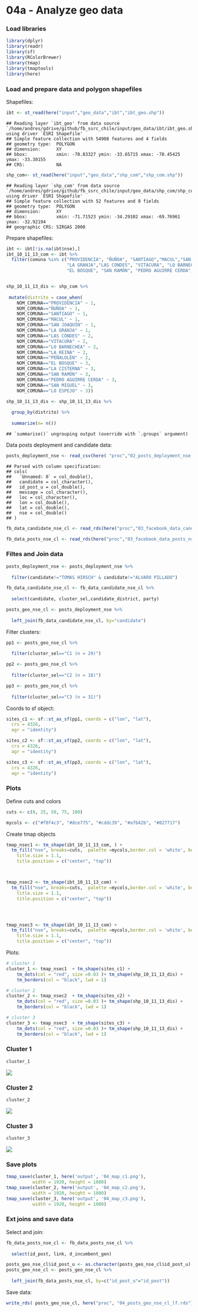 04a - Analyze geo data
================

### Load libraries

``` r
library(dplyr)
library(readr)
library(sf)
library(RColorBrewer)
library(tmap)
library(tmaptools)
library(here)
```

### Load and prepare data and polygon shapefiles

Shapefiles:

``` r
ibt <- st_read(here("input","geo_data","ibt","ibt_geo.shp"))
```

    ## Reading layer `ibt_geo' from data source `/home/andres/gdrive/github/fb_ssrc_chile/input/geo_data/ibt/ibt_geo.shp' using driver `ESRI Shapefile'
    ## Simple feature collection with 54908 features and 4 fields
    ## geometry type:  POLYGON
    ## dimension:      XY
    ## bbox:           xmin: -70.83327 ymin: -33.65715 xmax: -70.45425 ymax: -33.30155
    ## CRS:            NA

``` r
shp_com<- st_read(here("input","geo_data","shp_com","shp_com.shp"))
```

    ## Reading layer `shp_com' from data source `/home/andres/gdrive/github/fb_ssrc_chile/input/geo_data/shp_com/shp_com.shp' using driver `ESRI Shapefile'
    ## Simple feature collection with 52 features and 8 fields
    ## geometry type:  POLYGON
    ## dimension:      XY
    ## bbox:           xmin: -71.71523 ymin: -34.29102 xmax: -69.76961 ymax: -32.92194
    ## geographic CRS: SIRGAS 2000

Prepare shapefiles:

``` r
ibt <- ibt[!is.na(ibt$nse),]
ibt_10_11_13_com <- ibt %>%
  filter(comuna %in% c("PROVIDENCIA", "ÑUÑOA", "SANTIAGO","MACUL","SAN JOAQUÍN",
                       "LA GRANJA","LAS CONDES", "VITACURA", "LO BARNECHEA","LA REINA","PEÑALOLÉN",
                       "EL BOSQUE", "SAN RAMÓN", "PEDRO AGUIRRE CERDA","SAN MIGUEL","LO ESPEJO", "LA CISTERNA"))


shp_10_11_13_dis <- shp_com %>% 
  
 mutate(distrito = case_when(
    NOM_COMUNA=="PROVIDENCIA" ~ 1,
    NOM_COMUNA=="ÑUÑOA" ~ 1,
    NOM_COMUNA=="SANTIAGO" ~ 1,
    NOM_COMUNA=="MACUL" ~ 1,
    NOM_COMUNA=="SAN JOAQUÍN" ~ 1,
    NOM_COMUNA=="LA GRANJA" ~ 1,
    NOM_COMUNA=="LAS CONDES" ~ 2,
    NOM_COMUNA=="VITACURA" ~ 2,
    NOM_COMUNA=="LO BARNECHEA" ~ 2,
    NOM_COMUNA=="LA REINA" ~ 2,
    NOM_COMUNA=="PEÑALOLÉN" ~ 2,
    NOM_COMUNA=="EL BOSQUE" ~ 3,
    NOM_COMUNA=="LA CISTERNA" ~ 3,
    NOM_COMUNA=="SAN RAMÓN" ~ 3,
    NOM_COMUNA=="PEDRO AGUIRRE CERDA" ~ 3,
    NOM_COMUNA=="SAN MIGUEL" ~ 3,
    NOM_COMUNA=="LO ESPEJO" ~ 3))

shp_10_11_13_dis <- shp_10_11_13_dis %>%
  
  group_by(distrito) %>%
  
  summarize(n= n())
```

    ## `summarise()` ungrouping output (override with `.groups` argument)

Data posts deployment and candidate data:

``` r
posts_deployment_nse <- read_csv(here( "proc","02_posts_deployment_nse.csv"))
```

    ## Parsed with column specification:
    ## cols(
    ##   `Unnamed: 0` = col_double(),
    ##   candidate = col_character(),
    ##   id_post_u = col_double(),
    ##   message = col_character(),
    ##   loc = col_character(),
    ##   lon = col_double(),
    ##   lat = col_double(),
    ##   nse = col_double()
    ## )

``` r
fb_data_candidate_nse_cl <- read_rds(here("proc","03_facebook_data_candidate_nse_cl.rds"))

fb_data_posts_nse_cl <- read_rds(here("proc","03_facebook_data_posts_nse_cl.rds"))
```

### Filtes and Join data

``` r
posts_deployment_nse <- posts_deployment_nse %>%
  
  filter(candidate!="TOMAS HIRSCH" & candidate!="ALVARO PILLADO")

fb_data_candidate_nse_cl <- fb_data_candidate_nse_cl %>%
  
  select(candidate, cluster_sel,candidate_district, party)

posts_geo_nse_cl <- posts_deployment_nse %>%
  
  left_join(fb_data_candidate_nse_cl, by="candidate")
```

Filter clusters:

``` r
pp1 <- posts_geo_nse_cl %>%
  
  filter(cluster_sel=="C1 (n = 29)")

pp2 <- posts_geo_nse_cl %>%
  
  filter(cluster_sel=="C2 (n = 18)")

pp3 <- posts_geo_nse_cl %>%
  
  filter(cluster_sel=="C3 (n = 31)")
```

Coords to sf object:

``` r
sites_c1 <- sf::st_as_sf(pp1, coords = c("lon", "lat"), 
  crs = 4326, 
  agr = "identity")

sites_c2 <- sf::st_as_sf(pp2, coords = c("lon", "lat"), 
  crs = 4326, 
  agr = "identity")

sites_c3 <- sf::st_as_sf(pp3, coords = c("lon", "lat"), 
  crs = 4326, 
  agr = "identity")
```

### Plots

Define cuts and colors

``` r
cuts <- c(0, 25, 50, 75, 100)

mycols <- c("#f0f4c3", "#dce775", "#cddc39", "#afb42b", "#827717")
```

Create tmap objects

``` r
tmap_nsec1 <- tm_shape(ibt_10_11_13_com, ) + 
  tm_fill("nse", breaks=cuts,  palette =mycols,border.col = 'white', border.alpha = 0.2, title = "Socioeconomic Level") + tm_legend(legend.outside=T, legend.position=c("left", "bottom")) + tm_layout(title = "Cluster 1",
    title.size = 1.1,
    title.position = c("center", "top"))



tmap_nsec2 <- tm_shape(ibt_10_11_13_com) + 
  tm_fill("nse", breaks=cuts,  palette =mycols,border.col = 'white', border.alpha = 0.2, title = "Socioeconomic Level") + tm_legend(legend.outside=T, legend.position=c("left", "bottom")) + tm_layout(title = "Cluster 2",
    title.size = 1.1,
    title.position = c("center", "top"))




tmap_nsec3 <- tm_shape(ibt_10_11_13_com) + 
  tm_fill("nse", breaks=cuts,  palette =mycols,border.col = 'white', border.alpha = 0.2, title = "Socioeconomic Level") + tm_legend(legend.outside=T, legend.position=c("left", "bottom")) + tm_layout(title = "Cluster 3",
    title.size = 1.1,
    title.position = c("center", "top"))
```

Plots:

``` r
# cluster 1
cluster_1 <- tmap_nsec1  + tm_shape(sites_c1) +
    tm_dots(col = "red", size =0.03 )+ tm_shape(shp_10_11_13_dis) +
    tm_borders(col = "black", lwd = 1)

# cluster 2
cluster_2 <- tmap_nsec2  + tm_shape(sites_c2) +
    tm_dots(col = "red", size =0.03 )+ tm_shape(shp_10_11_13_dis) +
    tm_borders(col = "black", lwd = 1)

# cluster 3
cluster_3 <- tmap_nsec3  + tm_shape(sites_c3) +
    tm_dots(col = "red", size =0.03 )+ tm_shape(shp_10_11_13_dis) +
    tm_borders(col = "black", lwd = 1)
```

### Cluster 1

``` r
cluster_1
```

![](04a_analyze_geo_data_files/figure-gfm/unnamed-chunk-11-1.png)<!-- -->

### Cluster 2

``` r
cluster_2
```

![](04a_analyze_geo_data_files/figure-gfm/unnamed-chunk-12-1.png)<!-- -->

### Cluster 3

``` r
cluster_3
```

![](04a_analyze_geo_data_files/figure-gfm/unnamed-chunk-13-1.png)<!-- -->

### Save plots

``` r
tmap_save(cluster_1, here('output', '04_map_c1.png'), 
          width = 1920, height = 1080)
tmap_save(cluster_2, here('output', '04_map_c2.png'),
          width = 1920, height = 1080)
tmap_save(cluster_3, here('output', '04_map_c3.png'), 
          width = 1920, height = 1080)
```

### Ext joins and save data

Select and join:

``` r
fb_data_posts_nse_cl <- fb_data_posts_nse_cl %>%
  
  select(id_post, link, d_incumbent_gen)

posts_geo_nse_cl$id_post_u <- as.character(posts_geo_nse_cl$id_post_u)
posts_geo_nse_cl <- posts_geo_nse_cl %>%
  
  left_join(fb_data_posts_nse_cl, by=c("id_post_u"="id_post"))
```

Save data:

``` r
write_rds( posts_geo_nse_cl, here("proc", "04_posts_geo_nse_cl_lf.rds"))
```
